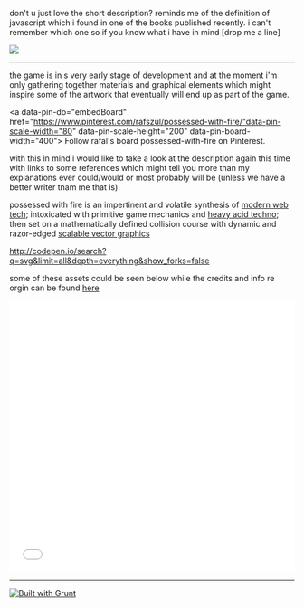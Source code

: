 don't u just love the short description? reminds me of the definition of javascript which i found in one of the books published recently. i can't remember which one so if you know what i have in mind [drop me a line] 

![](https://s3-us-west-2.amazonaws.com/s.cdpn.io/73058/mountains-584280.png-01-OMG.svg)

---

the game is in s very early stage of development and at the moment i'm only gathering together materials and graphical elements which might inspire some of the artwork that eventually will end up as part of the game.

<a data-pin-do="embedBoard" href="https://www.pinterest.com/rafszul/possessed-with-fire/"data-pin-scale-width="80" data-pin-scale-height="200" data-pin-board-width="400">        Follow rafal's board possessed-with-fire on Pinterest.</a><!-- Please call pinit.js only once per page --><script type="text/javascript" async src="//assets.pinterest.com/js/pinit.js"></script>    

with this in mind i would like to take a look at the description again this time with links to some references which might tell you more than my explanations ever could/would or most probably will be (unless we have a better writer tnam me that is).

possessed with fire is an impertinent and volatile synthesis of [modern web tech](http://goo.gl/5e9f0); intoxicated with primitive game mechanics and [heavy acid techno](http://goo.gl/p1Glpv); then set on a mathematically defined collision course with dynamic and razor-edged [scalable vector graphics](http://goo.gl/Zf9BBh)

http://codepen.io/search?q=svg&limit=all&depth=everything&show_forks=false

some of these assets could be seen below while the credits and info re orgin can be found [here](https://gist.github.com/rafszul/efb1d4a4428d651c4c5e)

<iframe src='//padlet.com/embed/ivq9n4j6u21a' frameborder='0' width='100%' height='480px' style='padding:0;margin:0;border:none'></iframe>


---

[![Built with Grunt](https://cdn.gruntjs.com/builtwith.png)](http://gruntjs.com/)
